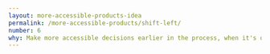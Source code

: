 ```yaml
---
layout: more-accessible-products-idea
permalink: /more-accessible-products/shift-left/
number: 6
why: Make more accessible decisions earlier in the process, when it's quicker and simpler.
---
```

